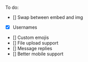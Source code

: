 To do:
- [] Swap between embed and img
- [x] Usernames
- [] Custom emojis
- [] File upload support
- [] Message replies
- [] Better mobile support